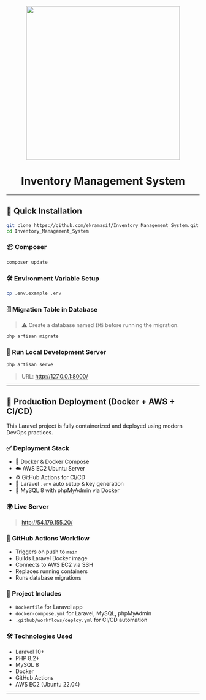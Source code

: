 <p align="center">
  <a href="https://laravel.com" target="_blank">
    <img src="https://raw.githubusercontent.com/laravel/art/master/logo-lockup/5%20SVG/2%20CMYK/1%20Full%20Color/laravel-logolockup-cmyk-red.svg" width="400">
  </a>
</p>

<h1 align="center">Inventory Management System</h1>
<hr>

## 🧰 Quick Installation

```bash
git clone https://github.com/ekramasif/Inventory_Management_System.git
cd Inventory_Management_System
```

### 📦 Composer

```bash
composer update
```

### 🛠️ Environment Variable Setup

```bash
cp .env.example .env
```

### 🗄️ Migration Table in Database

> ⚠️ Create a database named `IMS` before running the migration.

```bash
php artisan migrate
```

### 🔌 Run Local Development Server

```bash
php artisan serve
```

> URL: http://127.0.0.1:8000/

---

## 🚀 Production Deployment (Docker + AWS + CI/CD)

This Laravel project is fully containerized and deployed using modern DevOps practices.

### ✅ Deployment Stack

- 🐳 Docker & Docker Compose
- ☁️ AWS EC2 Ubuntu Server
- ⚙️ GitHub Actions for CI/CD
- 🔐 Laravel `.env` auto setup & key generation
- 🐘 MySQL 8 with phpMyAdmin via Docker

### 🌍 Live Server

> http://54.179.155.20/

### 🔄 GitHub Actions Workflow

- Triggers on push to `main`
- Builds Laravel Docker image
- Connects to AWS EC2 via SSH
- Replaces running containers
- Runs database migrations

### 📂 Project Includes

- `Dockerfile` for Laravel app
- `docker-compose.yml` for Laravel, MySQL, phpMyAdmin
- `.github/workflows/deploy.yml` for CI/CD automation

### 🛠 Technologies Used

- Laravel 10+
- PHP 8.2+
- MySQL 8
- Docker
- GitHub Actions
- AWS EC2 (Ubuntu 22.04)

---

